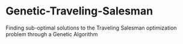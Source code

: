 # Genetic-Traveling-Salesman
Finding sub-optimal solutions to the Traveling Salesman optimization problem through a Genetic Algorithm

